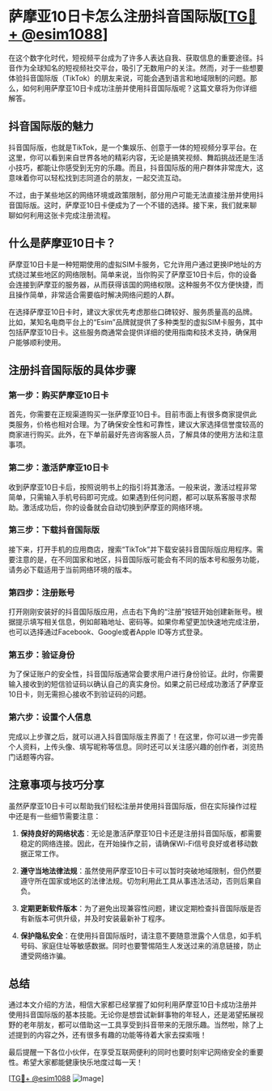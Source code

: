 # 萨摩亚10日卡怎么注册抖音国际版[[TG💪+ @esim1088](https://t.me/s/esim1088)]

在这个数字化时代，短视频平台成为了许多人表达自我、获取信息的重要途径。抖音作为全球知名的短视频社交平台，吸引了无数用户的关注。然而，对于一些想要体验抖音国际版（TikTok）的朋友来说，可能会遇到语言和地域限制的问题。那么，如何利用萨摩亚10日卡成功注册并使用抖音国际版呢？这篇文章将为你详细解答。

## 抖音国际版的魅力

抖音国际版，也就是TikTok，是一个集娱乐、创意于一体的短视频分享平台。在这里，你可以看到来自世界各地的精彩内容，无论是搞笑视频、舞蹈挑战还是生活小技巧，都能让你感受到无穷的乐趣。而且，抖音国际版的用户群体非常庞大，这意味着你可以轻松找到志同道合的朋友，一起交流互动。

不过，由于某些地区的网络环境或政策限制，部分用户可能无法直接注册并使用抖音国际版。这时，萨摩亚10日卡便成为了一个不错的选择。接下来，我们就来聊聊如何利用这张卡完成注册流程。

## 什么是萨摩亚10日卡？

萨摩亚10日卡是一种短期使用的虚拟SIM卡服务，它允许用户通过更换IP地址的方式绕过某些地区的网络限制。简单来说，当你购买了萨摩亚10日卡后，你的设备会连接到萨摩亚的服务器，从而获得该国的网络权限。这种服务不仅方便快捷，而且操作简单，非常适合需要临时解决网络问题的人群。

在选择萨摩亚10日卡时，建议大家优先考虑那些口碑较好、服务质量高的品牌。比如，某知名电商平台上的“Esim”品牌就提供了多种类型的虚拟SIM卡服务，其中包括萨摩亚10日卡。这些服务商通常会提供详细的使用指南和技术支持，确保用户能够顺利使用。

## 注册抖音国际版的具体步骤

### 第一步：购买萨摩亚10日卡

首先，你需要在正规渠道购买一张萨摩亚10日卡。目前市面上有很多商家提供此类服务，价格也相对合理。为了确保安全性和可靠性，建议大家选择信誉度较高的商家进行购买。此外，在下单前最好先咨询客服人员，了解具体的使用方法和注意事项。

### 第二步：激活萨摩亚10日卡

收到萨摩亚10日卡后，按照说明书上的指引将其激活。一般来说，激活过程非常简单，只需输入手机号码即可完成。如果遇到任何问题，都可以联系客服寻求帮助。激活成功后，你的设备就会自动切换到萨摩亚的网络环境。

### 第三步：下载抖音国际版

接下来，打开手机的应用商店，搜索“TikTok”并下载安装抖音国际版应用程序。需要注意的是，在不同国家和地区，抖音国际版可能会有不同的版本号和服务功能，请务必下载适用于当前网络环境的版本。

### 第四步：注册账号

打开刚刚安装好的抖音国际版应用，点击右下角的“注册”按钮开始创建新账号。根据提示填写相关信息，例如邮箱地址、密码等。如果你希望更加快速地完成注册，也可以选择通过Facebook、Google或者Apple ID等方式登录。

### 第五步：验证身份

为了保证账户的安全性，抖音国际版通常会要求用户进行身份验证。此时，你需要输入接收到的短信验证码以确认自己的真实身份。如果之前已经成功激活了萨摩亚10日卡，则无需担心接收不到验证码的问题。

### 第六步：设置个人信息

完成以上步骤之后，就可以进入抖音国际版主界面了！在这里，你可以进一步完善个人资料，上传头像、填写昵称等信息。同时还可以关注感兴趣的创作者，浏览热门话题等内容。

## 注意事项与技巧分享

虽然萨摩亚10日卡可以帮助我们轻松注册并使用抖音国际版，但在实际操作过程中还是有一些细节需要注意：

1. **保持良好的网络状态**：无论是激活萨摩亚10日卡还是注册抖音国际版，都需要稳定的网络连接。因此，在开始操作之前，请确保Wi-Fi信号良好或者移动数据正常工作。
   
2. **遵守当地法律法规**：虽然使用萨摩亚10日卡可以暂时突破地域限制，但仍然要遵守所在国家或地区的法律法规。切勿利用此工具从事违法活动，否则后果自负。

3. **定期更新软件版本**：为了避免出现兼容性问题，建议定期检查抖音国际版是否有新版本可供升级，并及时安装最新补丁程序。

4. **保护隐私安全**：在使用抖音国际版时，请注意不要随意泄露个人信息，如手机号码、家庭住址等敏感数据。同时也要警惕陌生人发送过来的消息链接，防止遭受网络诈骗。

## 总结

通过本文介绍的方法，相信大家都已经掌握了如何利用萨摩亚10日卡成功注册并使用抖音国际版的基本技能。无论你是想尝试新鲜事物的年轻人，还是渴望拓展视野的老年朋友，都可以借助这一工具享受到抖音带来的无限乐趣。当然啦，除了上述提到的内容之外，还有很多有趣的功能等待着大家去探索哦！

最后提醒一下各位小伙伴，在享受互联网便利的同时也要时刻牢记网络安全的重要性。希望大家都能健康快乐地度过每一天！

[[TG💪+ @esim1088](https://t.me/s/esim1088) ![Image](https://i.postimg.cc/4NQfJmqS/Snipaste-2025-05-13-00-14-12.png)]
